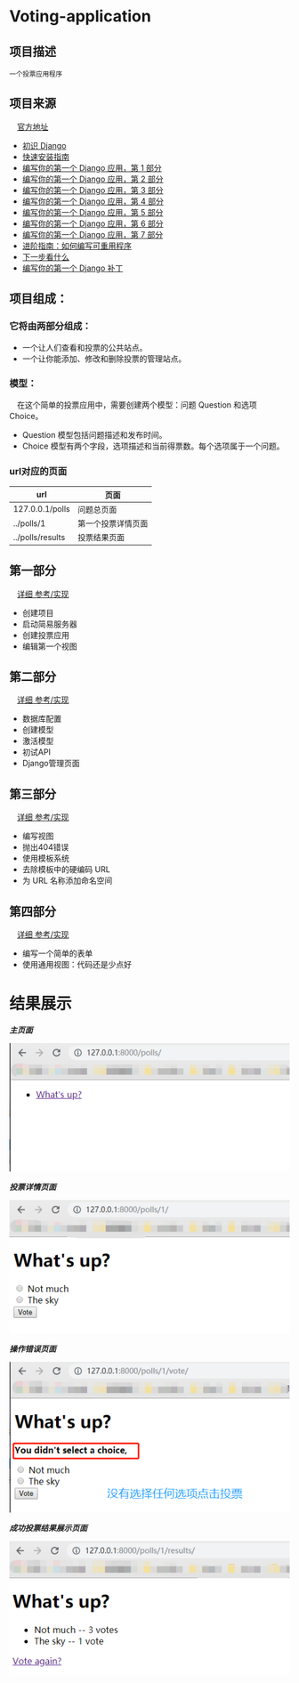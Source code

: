 # Voting-application
## 项目描述
`一个投票应用程序`
## 项目来源
&emsp;[官方地址](https://docs.djangoproject.com/zh-hans/2.2/intro/)
- [初识 Django](https://docs.djangoproject.com/zh-hans/2.2/intro/overview/)
- [快速安装指南](https://docs.djangoproject.com/zh-hans/2.2/intro/install/)
- [编写你的第一个 Django 应用，第 1 部分](https://docs.djangoproject.com/zh-hans/2.2/intro/tutorial01/)
- [编写你的第一个 Django 应用，第 2 部分](https://docs.djangoproject.com/zh-hans/2.2/intro/tutorial02/)
- [编写你的第一个 Django 应用，第 3 部分](https://docs.djangoproject.com/zh-hans/2.2/intro/tutorial03/)
- [编写你的第一个 Django 应用，第 4 部分](https://docs.djangoproject.com/zh-hans/2.2/intro/tutorial04/)
- [编写你的第一个 Django 应用，第 5 部分](https://docs.djangoproject.com/zh-hans/2.2/intro/tutorial05/)
- [编写你的第一个 Django 应用，第 6 部分](https://docs.djangoproject.com/zh-hans/2.2/intro/tutorial06/)
- [编写你的第一个 Django 应用，第 7 部分](https://docs.djangoproject.com/zh-hans/2.2/intro/tutorial07/)
- [进阶指南：如何编写可重用程序](https://docs.djangoproject.com/zh-hans/2.2/intro/reusable-apps/)
- [下一步看什么](https://docs.djangoproject.com/zh-hans/2.2/intro/whatsnext/)
- [编写你的第一个 Django 补丁](https://docs.djangoproject.com/zh-hans/2.2/intro/contributing/)
## 项目组成：  
### 它将由两部分组成：
- 一个让人们查看和投票的公共站点。
- 一个让你能添加、修改和删除投票的管理站点。
### 模型：
&emsp;在这个简单的投票应用中，需要创建两个模型：问题 Question 和选项 Choice。
- Question 模型包括问题描述和发布时间。
- Choice 模型有两个字段，选项描述和当前得票数。每个选项属于一个问题。  

### url对应的页面
url|页面
-|-
127.0.0.1/polls |问题总页面
../polls/1|第一个投票详情页面
../polls/results|投票结果页面

## 第一部分
&emsp;[详细 参考/实现](https://docs.djangoproject.com/zh-hans/2.2/intro/tutorial01/)
- 创建项目
- 启动简易服务器
- 创建投票应用
- 编辑第一个视图
  
## 第二部分
&emsp;[详细 参考/实现](https://docs.djangoproject.com/zh-hans/2.2/intro/tutorial02/)
- 数据库配置
- 创建模型
- 激活模型
- 初试API
- Django管理页面

## 第三部分
&emsp;[详细 参考/实现](https://docs.djangoproject.com/zh-hans/2.2/intro/tutorial03/)
- 编写视图
- 抛出404错误
- 使用模板系统
- 去除模板中的硬编码 URL
- 为 URL 名称添加命名空间

## 第四部分
&emsp;[详细 参考/实现](https://docs.djangoproject.com/zh-hans/2.2/intro/tutorial04/)
- 编写一个简单的表单
- 使用通用视图：代码还是少点好

# 结果展示
***主页面***

![主页面](https://github.com/Gruffalo123/others/blob/master/mysite_vote/polls.jpg)

***投票详情页面***

![投票详情展示页面](https://github.com/Gruffalo123/others/blob/master/mysite_vote/1.jpg)

***操作错误页面***

![不选择任何选项进行投票](https://github.com/Gruffalo123/others/blob/master/mysite_vote/vote_error.jpg)

***成功投票结果展示页面***

![正确操作结果页面](https://github.com/Gruffalo123/others/blob/master/mysite_vote/correct_vote.jpg)


